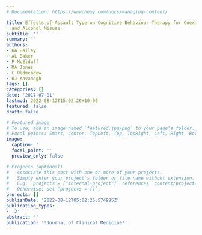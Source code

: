 ```yaml
---
# Documentation: https://wowchemy.com/docs/managing-content/

title: Effects of Assault Type on Cognitive Behaviour Therapy for Coexisting Depression
  and Alcohol Misuse
subtitle: ''
summary: ''
authors:
- KA Bailey
- AL Baker
- P McElduff
- MA Jones
- C Oldmeadow
- DJ Kavanagh
tags: []
categories: []
date: '2017-07-01'
lastmod: 2022-08-12T15:02:26+10:00
featured: false
draft: false

# Featured image
# To use, add an image named `featured.jpg/png` to your page's folder.
# Focal points: Smart, Center, TopLeft, Top, TopRight, Left, Right, BottomLeft, Bottom, BottomRight.
image:
  caption: ''
  focal_point: ''
  preview_only: false

# Projects (optional).
#   Associate this post with one or more of your projects.
#   Simply enter your project's folder or file name without extension.
#   E.g. `projects = ["internal-project"]` references `content/project/deep-learning/index.md`.
#   Otherwise, set `projects = []`.
projects: []
publishDate: '2022-08-12T05:02:26.574995Z'
publication_types:
- '2'
abstract: ''
publication: '*Journal of Clinical Medicine*'
---
```

